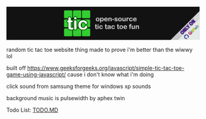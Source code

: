 ![tic banner2.png](images/tic%20banner2.png)

random tic tac toe website thing made to prove i'm better than the wiwwy lol

built off https://www.geeksforgeeks.org/javascript/simple-tic-tac-toe-game-using-javascript/ cause i don't know what i'm doing

click sound from samsung theme for windows xp sounds

background music is pulsewidth by aphex twin

Todo List: [TODO.MD](TODO.MD)